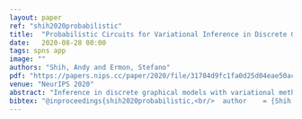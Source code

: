 ```yaml
---
layout: paper
ref: "shih2020probabilistic"
title:  "Probabilistic Circuits for Variational Inference in Discrete Graphical Models"
date:   2020-08-28 00:00
tags: spns app
image: ""
authors: "Shih, Andy and Ermon, Stefano"
pdf: "https://papers.nips.cc/paper/2020/file/31784d9fc1fa0d25d04eae50ac9bf787-Paper.pdf"
venue: "NeurIPS 2020"
abstract: "Inference in discrete graphical models with variational methods is difficult because of the inability to re-parameterize gradients of the Evidence Lower Bound (ELBO). Many sampling-based methods have been proposed for estimating these gradients, but they suffer from high bias or variance. In this paper, we propose a new approach that leverages the tractability of probabilistic circuit models, such as Sum Product Networks (SPN), to compute ELBO gradients exactly (without sampling) for a certain class of densities. In particular, we show that selective-SPNs are suitable as an expressive variational distribution, and prove that when the log-density of the target model is a polynomial the corresponding ELBO can be computed analytically. To scale to graphical models with thousands of variables, we develop an efficient and effective construction of selective-SPNs with size O(kn), where n is the number of variables and k is an adjustable hyperparameter. We demonstrate our approach on three types of graphical models -- Ising models, Latent Dirichlet Allocation, and factor graphs from the UAI Inference Competition. Selective-SPNs give a better lower bound than mean-field and structured mean-field, and is competitive with approximations that do not provide a lower bound, such as Loopy Belief Propagation and Tree-Reweighted Belief Propagation. Our results show that probabilistic circuits are promising tools for variational inference in discrete graphical models as they combine tractability and expressivity."
bibtex: "@inproceedings{shih2020probabilistic,<br/>  author    = {Shih, Andy and Ermon, Stefano},<br/>  title     = {Probabilistic Circuits for Variational Inference in Discrete Graphical<br/>               Models},<br/>  booktitle = {NeurIPS},<br/>  year      = {2020}<br/>}"
---
```


